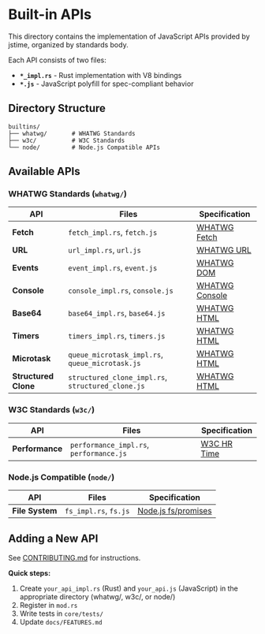 # Built-in APIs

This directory contains the implementation of JavaScript APIs provided by jstime, organized by standards body.

Each API consists of two files:
- **`*_impl.rs`** - Rust implementation with V8 bindings
- **`*.js`** - JavaScript polyfill for spec-compliant behavior

## Directory Structure

```
builtins/
├── whatwg/       # WHATWG Standards
├── w3c/          # W3C Standards
└── node/         # Node.js Compatible APIs
```

## Available APIs

### WHATWG Standards (`whatwg/`)

| API | Files | Specification |
|-----|-------|---------------|
| **Fetch** | `fetch_impl.rs`, `fetch.js` | [WHATWG Fetch](https://fetch.spec.whatwg.org/) |
| **URL** | `url_impl.rs`, `url.js` | [WHATWG URL](https://url.spec.whatwg.org/) |
| **Events** | `event_impl.rs`, `event.js` | [WHATWG DOM](https://dom.spec.whatwg.org/#events) |
| **Console** | `console_impl.rs`, `console.js` | [WHATWG Console](https://console.spec.whatwg.org/) |
| **Base64** | `base64_impl.rs`, `base64.js` | [WHATWG HTML](https://html.spec.whatwg.org/multipage/webappapis.html#atob) |
| **Timers** | `timers_impl.rs`, `timers.js` | [WHATWG HTML](https://html.spec.whatwg.org/multipage/timers-and-user-prompts.html#timers) |
| **Microtask** | `queue_microtask_impl.rs`, `queue_microtask.js` | [WHATWG HTML](https://html.spec.whatwg.org/multipage/timers-and-user-prompts.html#microtask-queuing) |
| **Structured Clone** | `structured_clone_impl.rs`, `structured_clone.js` | [WHATWG HTML](https://html.spec.whatwg.org/multipage/structured-data.html#structured-cloning) |

### W3C Standards (`w3c/`)

| API | Files | Specification |
|-----|-------|---------------|
| **Performance** | `performance_impl.rs`, `performance.js` | [W3C HR Time](https://w3c.github.io/hr-time/) |

### Node.js Compatible (`node/`)

| API | Files | Specification |
|-----|-------|---------------|
| **File System** | `fs_impl.rs`, `fs.js` | [Node.js fs/promises](https://nodejs.org/api/fs.html#promises-api) |

## Adding a New API

See [CONTRIBUTING.md](../../../CONTRIBUTING.md#adding-built-in-apis) for instructions.

**Quick steps:**
1. Create `your_api_impl.rs` (Rust) and `your_api.js` (JavaScript) in the appropriate directory (whatwg/, w3c/, or node/)
2. Register in `mod.rs`
3. Write tests in `core/tests/`
4. Update `docs/FEATURES.md`

